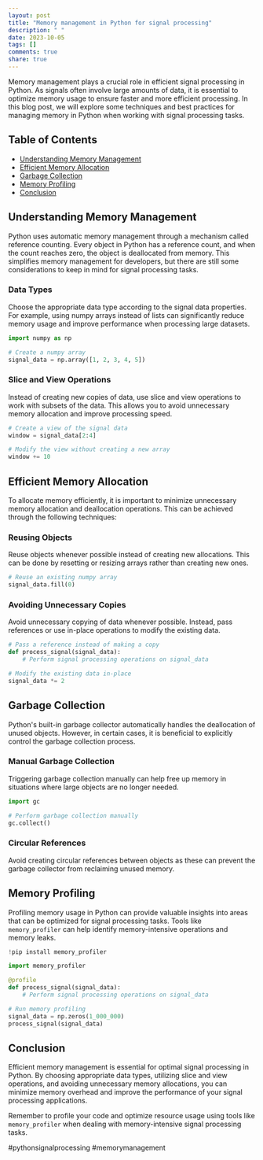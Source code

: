 ```yaml
---
layout: post
title: "Memory management in Python for signal processing"
description: " "
date: 2023-10-05
tags: []
comments: true
share: true
---
```


Memory management plays a crucial role in efficient signal processing in Python. As signals often involve large amounts of data, it is essential to optimize memory usage to ensure faster and more efficient processing. In this blog post, we will explore some techniques and best practices for managing memory in Python when working with signal processing tasks.

## Table of Contents

- [Understanding Memory Management](#understanding-memory-management)
- [Efficient Memory Allocation](#efficient-memory-allocation)
- [Garbage Collection](#garbage-collection)
- [Memory Profiling](#memory-profiling)
- [Conclusion](#conclusion)

## Understanding Memory Management

Python uses automatic memory management through a mechanism called reference counting. Every object in Python has a reference count, and when the count reaches zero, the object is deallocated from memory. This simplifies memory management for developers, but there are still some considerations to keep in mind for signal processing tasks.

### Data Types

Choose the appropriate data type according to the signal data properties. For example, using numpy arrays instead of lists can significantly reduce memory usage and improve performance when processing large datasets.

```python
import numpy as np

# Create a numpy array
signal_data = np.array([1, 2, 3, 4, 5])
```

### Slice and View Operations

Instead of creating new copies of data, use slice and view operations to work with subsets of the data. This allows you to avoid unnecessary memory allocation and improve processing speed.

```python
# Create a view of the signal data
window = signal_data[2:4]

# Modify the view without creating a new array
window += 10
```

## Efficient Memory Allocation

To allocate memory efficiently, it is important to minimize unnecessary memory allocation and deallocation operations. This can be achieved through the following techniques:

### Reusing Objects

Reuse objects whenever possible instead of creating new allocations. This can be done by resetting or resizing arrays rather than creating new ones.

```python
# Reuse an existing numpy array
signal_data.fill(0)
```

### Avoiding Unnecessary Copies

Avoid unnecessary copying of data whenever possible. Instead, pass references or use in-place operations to modify the existing data.

```python
# Pass a reference instead of making a copy
def process_signal(signal_data):
    # Perform signal processing operations on signal_data

# Modify the existing data in-place
signal_data *= 2
```

## Garbage Collection

Python's built-in garbage collector automatically handles the deallocation of unused objects. However, in certain cases, it is beneficial to explicitly control the garbage collection process.

### Manual Garbage Collection

Triggering garbage collection manually can help free up memory in situations where large objects are no longer needed.

```python
import gc

# Perform garbage collection manually
gc.collect()
```

### Circular References

Avoid creating circular references between objects as these can prevent the garbage collector from reclaiming unused memory.

## Memory Profiling

Profiling memory usage in Python can provide valuable insights into areas that can be optimized for signal processing tasks. Tools like `memory_profiler` can help identify memory-intensive operations and memory leaks.

```python
!pip install memory_profiler
```

```python
import memory_profiler

@profile
def process_signal(signal_data):
    # Perform signal processing operations on signal_data

# Run memory profiling
signal_data = np.zeros(1_000_000)
process_signal(signal_data)
```

## Conclusion

Efficient memory management is essential for optimal signal processing in Python. By choosing appropriate data types, utilizing slice and view operations, and avoiding unnecessary memory allocations, you can minimize memory overhead and improve the performance of your signal processing applications.

Remember to profile your code and optimize resource usage using tools like `memory_profiler` when dealing with memory-intensive signal processing tasks.

#pythonsignalprocessing #memorymanagement